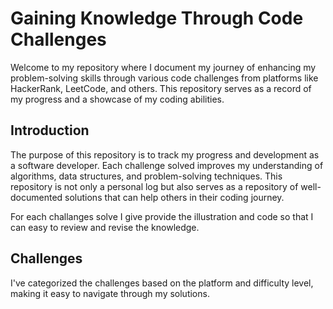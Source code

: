 # Gaining Knowledge Through Code Challenges

Welcome to my repository where I document my journey of enhancing my problem-solving skills through various code challenges from platforms like HackerRank, LeetCode, and others. This repository serves as a record of my progress and a showcase of my coding abilities.



## Introduction

The purpose of this repository is to track my progress and development as a software developer. Each challenge solved improves my understanding of algorithms, data structures, and problem-solving techniques. This repository is not only a personal log but also serves as a repository of well-documented solutions that can help others in their coding journey.

For each challanges solve I give provide the illustration and code so that I can easy to review and revise the knowledge.

## Challenges

I've categorized the challenges based on the platform and difficulty level, making it easy to navigate through my solutions.
